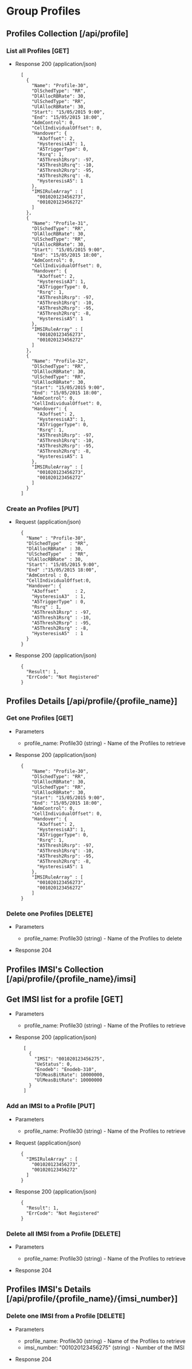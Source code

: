 # Group Profiles

## Profiles Collection [/api/profile]

### List all Profiles [GET]

+ Response 200 (application/json)
      
        [
          {
            "Name": "Profile-30",
            "DlSchedType": "RR",
            "DlAllocRBRate": 30,
            "UlSchedType": "RR",
            "UlAllocRBRate": 30,
            "Start": "15/05/2015 9:00",
            "End": "15/05/2015 18:00",
            "AdmControl": 0,
            "CellIndividualOffset": 0, 
            "Handover": {
              "A3offset": 2,
              "HysteresisA3": 1,
              "A5TriggerType": 0,
              "Rsrq": 1,
              "A5Thresh1Rsrp": -97,
              "A5Thresh1Rsrq": -10,
              "A5Thresh2Rsrp": -95,
              "A5Thresh2Rsrq": -8,
              "HysteresisA5": 1
            },
            "IMSIRuleArray" : [
              "001020123456273",
              "001020123456272" 
            ]
          },
          {
            "Name": "Profile-31",
            "DlSchedType": "RR",
            "DlAllocRBRate": 30,
            "UlSchedType": "RR",
            "UlAllocRBRate": 30,
            "Start": "15/05/2015 9:00",
            "End": "15/05/2015 18:00",
            "AdmControl": 0,
            "CellIndividualOffset": 0, 
            "Handover": {
              "A3offset": 2,
              "HysteresisA3": 1,
              "A5TriggerType": 0,
              "Rsrq": 1,
              "A5Thresh1Rsrp": -97,
              "A5Thresh1Rsrq": -10,
              "A5Thresh2Rsrp": -95,
              "A5Thresh2Rsrq": -8,
              "HysteresisA5": 1
            },
            "IMSIRuleArray" : [
              "001020123456273",
              "001020123456272" 
            ]
          },
          {
            "Name": "Profile-32",
            "DlSchedType": "RR",
            "DlAllocRBRate": 30,
            "UlSchedType": "RR",
            "UlAllocRBRate": 30,
            "Start": "15/05/2015 9:00",
            "End": "15/05/2015 18:00",
            "AdmControl": 0,
            "CellIndividualOffset": 0, 
            "Handover": {
              "A3offset": 2,
              "HysteresisA3": 1,
              "A5TriggerType": 0,
              "Rsrq": 1,
              "A5Thresh1Rsrp": -97,
              "A5Thresh1Rsrq": -10,
              "A5Thresh2Rsrp": -95,
              "A5Thresh2Rsrq": -8,
              "HysteresisA5": 1
            },
            "IMSIRuleArray" : [
              "001020123456273",
              "001020123456272" 
            ]
          }
        ]

### Create an Profiles [PUT]

+ Request (application/json)

        {
          "Name" : "Profile-30",
          "DlSchedType"   : "RR",
          "DlAllocRBRate" : 30,
          "UlSchedType"   : "RR",
          "UlAllocRBRate" : 30,
          "Start": "15/05/2015 9:00",
          "End" :"15/05/2015 18:00",
          "AdmControl : 0,
          "CellIndividualOffset:0, 
          "Handover": {
            "A3offset"      : 2,
            "HysteresisA3"  : 1,
            "A5TriggerType" : 0,
            "Rsrq" : 1,
            "A5Thresh1Rsrp" : -97,
            "A5Thresh1Rsrq" : -10,
            "A5Thresh2Rsrp" : -95,
            "A5Thresh2Rsrq" : -8,
            "HysteresisA5"  : 1
          }
        }



+ Response 200 (application/json)

        {    
          "Result": 1,
          "ErrCode": "Not Registered"
        }

## Profiles Details [/api/profile/{profile_name}]

### Get one Profiles [GET]

+ Parameters
    + profile_name: Profile30 (string) - Name of the Profiles to retrieve

+ Response 200 (application/json)

        {
            "Name": "Profile-30",
            "DlSchedType": "RR",
            "DlAllocRBRate": 30,
            "UlSchedType": "RR",
            "UlAllocRBRate": 30,
            "Start": "15/05/2015 9:00",
            "End": "15/05/2015 18:00",
            "AdmControl": 0,
            "CellIndividualOffset": 0, 
            "Handover": {
              "A3offset": 2,
              "HysteresisA3": 1,
              "A5TriggerType": 0,
              "Rsrq": 1,
              "A5Thresh1Rsrp": -97,
              "A5Thresh1Rsrq": -10,
              "A5Thresh2Rsrp": -95,
              "A5Thresh2Rsrq": -8,
              "HysteresisA5": 1
            },
            "IMSIRuleArray" : [
              "001020123456273",
              "001020123456272" 
            ]
        }

### Delete one Profiles [DELETE]

+ Parameters
    + profile_name: Profile30 (string) - Name of the Profiles to delete

+ Response 204

## Profiles IMSI's Collection [/api/profile/{profile_name}/imsi]

## Get IMSI list for a profile [GET]

+ Parameters
    + profile_name: Profile30 (string) - Name of the Profiles to retrieve

+ Response 200 (application/json)
    
         [
           {
             "IMSI": "001020123456275",
             "UeStatus": 0,
             "Enodeb": "Enodeb-310",
             "DlMeasBitRate": 10000000,
             "UlMeasBitRate": 10000000
           }
         ]

### Add an IMSI to a Profile [PUT]

+ Parameters
    + profile_name: Profile30 (string) - Name of the Profiles to retrieve

+ Request (application/json)

        {
          "IMSIRuleArray" : [
            "001020123456273",
            "001020123456272"
          ]
        }
+ Response 200 (application/json)

        {    
          "Result": 1,
          "ErrCode": "Not Registered"
        }

### Delete all IMSI from a Profile [DELETE]

+ Parameters
    + profile_name: Profile30 (string) - Name of the Profiles to retrieve

+ Response 204

## Profiles IMSI's Details [/api/profile/{profile_name}/{imsi_number}]

### Delete one IMSI from a Profile [DELETE]

+ Parameters
    + profile_name: Profile30 (string) - Name of the Profiles to retrieve
    + imsi_number: "001020123456275" (string) - Number of the IMSI

+ Response 204
